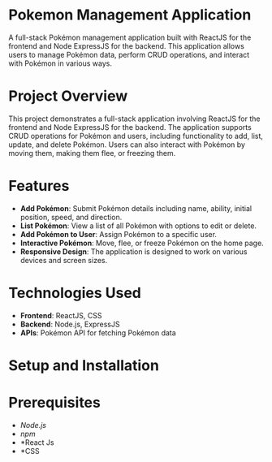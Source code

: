 # Pokemon Management Application

A full-stack Pokémon management application built with ReactJS for the frontend and Node ExpressJS for the backend. This application allows users to manage Pokémon data, perform CRUD operations, and interact with Pokémon in various ways.

# Project Overview

This project demonstrates a full-stack application involving ReactJS for the frontend and Node ExpressJS for the backend. The application supports CRUD operations for Pokémon and users, including functionality to add, list, update, and delete Pokémon. Users can also interact with Pokémon by moving them, making them flee, or freezing them.

# Features

- **Add Pokémon**: Submit Pokémon details including name, ability, initial position, speed, and direction.
- **List Pokémon**: View a list of all Pokémon with options to edit or delete.
- **Add Pokémon to User**: Assign Pokémon to a specific user.
- **Interactive Pokémon**: Move, flee, or freeze Pokémon on the home page.
- **Responsive Design**: The application is designed to work on various devices and screen sizes.

# Technologies Used

- **Frontend**: ReactJS, CSS
- **Backend**: Node.js, ExpressJS
- **APIs**: Pokémon API for fetching Pokémon data


# Setup and Installation

# Prerequisites

- *Node.js*
- *npm*
- *React Js
- *CSS


